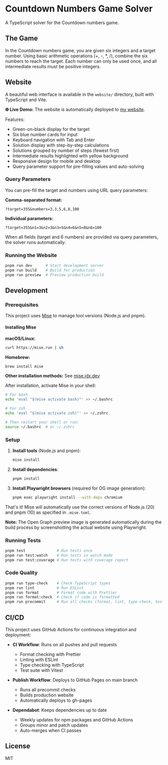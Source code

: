 # Countdown Numbers Game Solver

A TypeScript solver for the Countdown numbers game.

## The Game

In the Countdown numbers game, you are given six integers and a target number. Using basic arithmetic operations (+, -, *, /), combine the six numbers to reach the target. Each number can only be used once, and all intermediate results must be positive integers.

## Website

A beautiful web interface is available in the `website/` directory, built with TypeScript and Vite.

**🌐 Live Demo:** The website is automatically deployed to [my website](https://johnsy.com/countdown/).

Features:
- Green-on-black display for the target
- Six blue number cards for input
- Keyboard navigation with Tab and Enter
- Solution display with step-by-step calculations
- Solutions grouped by number of steps (fewest first)
- Intermediate results highlighted with yellow background
- Responsive design for mobile and desktop
- Query parameter support for pre-filling values and auto-solving

### Query Parameters

You can pre-fill the target and numbers using URL query parameters:

**Comma-separated format:**
```
?target=355&numbers=3,3,5,6,8,100
```

**Individual parameters:**
```
?target=355&n1=3&n2=3&n3=5&n4=6&n5=8&n6=100
```

When all fields (target and 6 numbers) are provided via query parameters, the solver runs automatically.

### Running the Website

```bash
pnpm run dev      # Start development server
pnpm run build    # Build for production
pnpm run preview  # Preview production build
```

## Development

### Prerequisites

This project uses [Mise](https://mise.jdx.dev/) to manage tool versions (Node.js and pnpm).

#### Installing Mise

**macOS/Linux:**
```bash
curl https://mise.run | sh
```

**Homebrew:**
```bash
brew install mise
```

**Other installation methods:** See [mise.jdx.dev](https://mise.jdx.dev/getting-started.html)

After installation, activate Mise in your shell:
```bash
# For bash
echo 'eval "$(mise activate bash)"' >> ~/.bashrc

# For zsh
echo 'eval "$(mise activate zsh)"' >> ~/.zshrc

# Then restart your shell or run:
source ~/.bashrc  # or ~/.zshrc
```

### Setup

1. **Install tools** (Node.js and pnpm):
   ```bash
   mise install
   ```

2. **Install dependencies**:
   ```bash
   pnpm install
   ```

3. **Install Playwright browsers** (required for OG image generation):
   ```bash
   pnpm exec playwright install --with-deps chromium
   ```

That's it! Mise will automatically use the correct versions of Node.js (20) and pnpm (10) as specified in `.mise.toml`.

**Note:** The Open Graph preview image is generated automatically during the build process by screenshotting the actual website using Playwright.

### Running Tests

```bash
pnpm test              # Run tests once
pnpm run test:watch    # Run tests in watch mode
pnpm run test:coverage # Run tests with coverage report
```

### Code Quality

```bash
pnpm run type-check    # Check TypeScript types
pnpm run lint          # Run ESLint
pnpm run format        # Format code with Prettier
pnpm run format:check  # Check if code is formatted
pnpm run precommit     # Run all checks (format, lint, type-check, test)
```

## CI/CD

This project uses GitHub Actions for continuous integration and deployment:

- **CI Workflow**: Runs on all pushes and pull requests
  - Format checking with Prettier
  - Linting with ESLint
  - Type checking with TypeScript
  - Test suite with Vitest

- **Publish Workflow**: Deploys to GitHub Pages on main branch
  - Runs all precommit checks
  - Builds production website
  - Automatically deploys to gh-pages

- **Dependabot**: Keeps dependencies up to date
  - Weekly updates for npm packages and GitHub Actions
  - Groups minor and patch updates
  - Auto-merges when CI passes

## License

MIT


